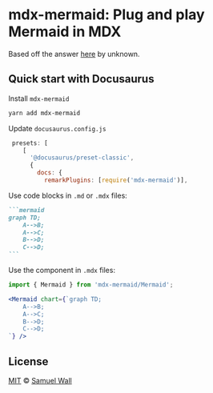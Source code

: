 # mdx-mermaid: Plug and play Mermaid in MDX

Based off the answer [here](https://github.com/facebook/docusaurus/issues/1258#issuecomment-594393744) by unknown.

## Quick start with Docusaurus

Install `mdx-mermaid`

```bash
yarn add mdx-mermaid
```

Update `docusaurus.config.js`

```js
 presets: [
    [
      '@docusaurus/preset-classic',
      {
        docs: {
          remarkPlugins: [require('mdx-mermaid')],
```

Use code blocks in `.md` or `.mdx` files:

````md
```mermaid
graph TD;
    A-->B;
    A-->C;
    B-->D;
    C-->D;
```
````

Use the component in `.mdx` files:

```jsx
import { Mermaid } from 'mdx-mermaid/Mermaid';

<Mermaid chart={`graph TD;
    A-->B;
    A-->C;
    B-->D;
    C-->D;
`} />
```

## License

[MIT][license] © [Samuel Wall][author]

<!-- Definitions -->

[license]: https://github.com/remarkjs/remark/blob/main/license

[author]: https://samuelwall.co.uk